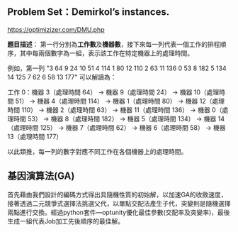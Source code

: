 ## Problem Set：Demirkol’s instances.
https://optimizizer.com/DMU.php

**題目描述**：
第一行分別為**工作數**及**機器數**，接下來每一列代表一個工作的排程順序，其中每兩個數字為一組，表示該工作在特定機器上的處理時間。

例如，第一列 "3 64 9 24 10 51 4 114 1 80 12 110 2 63 11 136 0 53 8 182 5 134 14 125 7 62 6 58 13 177" 可以解讀為：

工作 0：機器 3（處理時間 64） → 機器 9（處理時間 24） → 機器 10（處理時間 51） → 機器 4（處理時間 114） → 機器 1（處理時間 80） → 機器 12（處理時間 110） → 機器 2（處理時間 63） → 機器 11（處理時間 136） → 機器 0（處理時間 53） → 機器 8（處理時間 182） → 機器 5（處理時間 134） → 機器 14（處理時間 125） → 機器 7（處理時間 62） → 機器 6（處理時間 58） → 機器 13（處理時間 177）

以此類推，每一列的數字對應不同工作在各個機器上的處理時間。

## 基因演算法(GA)
首先藉由我們設計的編碼方式得出具隨機性質的初始解，以加速GA的收斂速度，接著透過二元競爭式選擇法挑選父代，以單點交配法產生子代，突變則是隨機選擇兩點進行交換。經過python套件—optunity優化最佳參數(交配率及突變率)，最後生成一組代表Job加工先後順序的最佳解。

